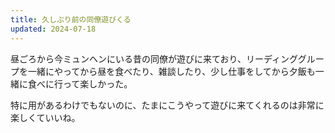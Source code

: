 ```yaml
---
title: 久しぶり前の同僚遊びくる
updated: 2024-07-18
---
```


昼ごろから今ミュンヘンにいる昔の同僚が遊びに来ており、リーディンググループを一緒にやってから昼を食べたり、雑談したり、少し仕事をしてから夕飯も一緒に食べに行って楽しかった。

特に用があるわけでもないのに、たまにこうやって遊びに来てくれるのは非常に楽しくていいね。

